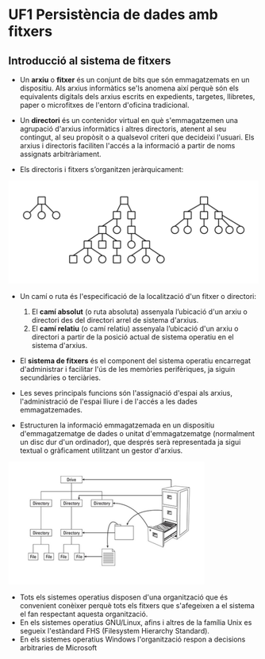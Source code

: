 # UF1 Persistència de dades amb fitxers

## Introducció al sistema de fitxers

* Un **arxiu** o **fitxer** és un conjunt de bits que són emmagatzemats en un dispositiu. Als arxius informàtics se'ls anomena així perquè són els equivalents digitals dels arxius escrits en expedients, targetes, llibretes, paper o microfitxes de l'entorn d'oficina tradicional.

* Un **directori** és un contenidor virtual en què s'emmagatzemen una agrupació d'arxius informàtics i altres directoris, atenent al seu contingut, al seu propòsit o a qualsevol criteri que decideixi l'usuari.
Els arxius i directoris faciliten l'accés a la informació a partir de noms assignats arbitràriament.

* Els directoris i fitxers s’organitzen jeràrquicament:

![Tabla](https://github.com/fbarraga/Python/blob/master/master/assets/jerarquiadirectorio.png?raw=true)

* Un camí o ruta és l'especificació de la localització d'un fitxer o directori:
    1. El **camí absolut** (o ruta absoluta) assenyala l’ubicació d'un arxiu  o directori des del directori arrel de sistema d'arxius.
    2. El **camí relatiu** (o camí relatiu) assenyala l’ubicació d'un arxiu o  directori a partir de la posició actual de sistema operatiu en el sistema d'arxius.

* El **sistema de fitxers** és el component del sistema operatiu  encarregat d'administrar i facilitar l'ús de les memòries perifèriques, ja siguin secundàries o terciàries. 
  
* Les seves principals funcions són l'assignació d'espai als arxius, l'administració de l'espai lliure i de l'accés a les dades emmagatzemades.

* Estructuren la informació emmagatzemada en un dispositiu d'emmagatzematge de dades o unitat d'emmagatzematge (normalment un disc dur d'un ordinador), que després serà representada ja sigui textual o gràficament utilitzant un gestor d'arxius.

![Tabla](https://github.com/fbarraga/Python/blob/master/master/assets/filesystem.png?raw=true)

* Tots els sistemes operatius disposen d'una organització que és convenient conèixer perquè tots els fitxers que s'afegeixen a el sistema el fan respectant aquesta organització.
* En els sistemes operatius GNU/Linux, afins i altres de la família Unix es segueix l'estàndard FHS (Filesystem Hierarchy Standard).
* En els sistemes operatius Windows l'organització respon a decisions arbitraries de Microsoft
